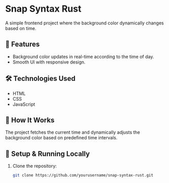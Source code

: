 # Snap Syntax Rust  

A simple frontend project where the background color dynamically changes based on time.  

## 🌟 Features  
- Background color updates in real-time according to the time of day.  
- Smooth UI with responsive design.  

## 🛠️ Technologies Used  
- HTML  
- CSS  
- JavaScript  

## 🚀 How It Works  
The project fetches the current time and dynamically adjusts the background color based on predefined time intervals.  

## 📂 Setup & Running Locally  
1. Clone the repository:  
   ```bash
   git clone https://github.com/yourusername/snap-syntax-rust.git
